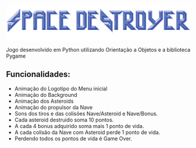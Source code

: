 ![Logo Space Destroyer](sprites/logo1.png)

Jogo desenvolvido em Python utilizando Orientação a Objetos e a biblioteca Pygame

## Funcionalidades:

* Animação do Logotipo do Menu inicial
* Animação do Background
* Animação dos Asteroids
* Animação do propulsor da Nave
* Sons dos tiros e das colisões Nave/Asteroid e Nave/Bonus.
* Cada asteroid destruido soma 10 pontos.
* A cada 4 bonus adquirido soma mais 1 ponto de vida.
* A cada colisão da Nave com Asteroid perde 1 ponto de vida.
* Perdendo todos os pontos de vida é Game Over.

